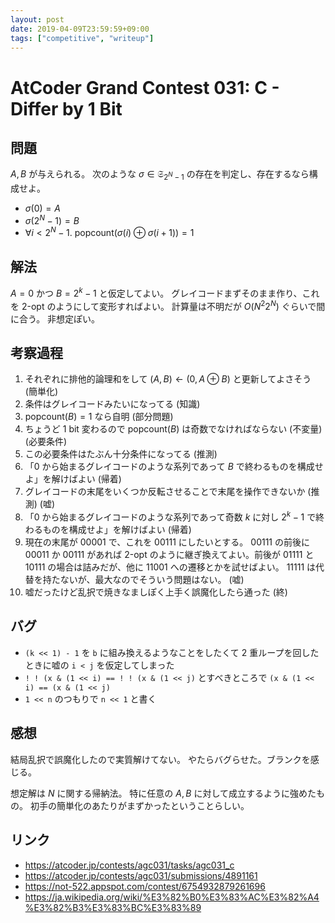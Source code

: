 ```yaml
---
layout: post
date: 2019-04-09T23:59:59+09:00
tags: ["competitive", "writeup"]
---
```


# AtCoder Grand Contest 031: C - Differ by 1 Bit

## 問題

$A, B$ が与えられる。
次のような $\sigma \in \mathfrak{S} _ {2^N-1}$ の存在を判定し、存在するなら構成せよ。

-   $\sigma(0) = A$
-   $\sigma(2^N-1) = B$
-   $\forall i \lt 2^N-1.~ \mathrm{popcount}(\sigma(i) \oplus \sigma(i+1)) = 1$

## 解法

$A = 0$ かつ $B = 2^k - 1$ と仮定してよい。
グレイコードまずそのまま作り、これを 2-opt のようにして変形すればよい。
計算量は不明だが $O(N^2 2^N)$ ぐらいで間に合う。
非想定ぽい。

## 考察過程

1.  それぞれに排他的論理和をして $(A, B) \gets (0, A \oplus B)$ と更新してよさそう (簡単化)
1.  条件はグレイコードみたいになってる (知識)
1.  $\mathrm{popcount}(B) = 1$ なら自明 (部分問題)
1.  ちょうど $1$ bit 変わるので $\mathrm{popcount}(B)$ は奇数でなければならない (不変量) (必要条件)
1.  この必要条件はたぶん十分条件になってる (推測)
1.  「$0$ から始まるグレイコードのような系列であって $B$ で終わるものを構成せよ」を解けばよい (帰着)
1.  グレイコードの末尾をいくつか反転させることで末尾を操作できないか (推測) (嘘)
1.  「$0$ から始まるグレイコードのような系列であって奇数 $k$ に対し $2^k-1$ で終わるものを構成せよ」を解けばよい (帰着)
1.  現在の末尾が $00001$ で、これを $00111$ にしたいとする。 $00111$ の前後に $00011$ か $00111$ があれば 2-opt のように継ぎ換えてよい。前後が $01111$ と $10111$ の場合は詰みだが、他に $11001$ への遷移とかを試せばよい。 $11111$ は代替を持たないが、最大なのでそういう問題はない。 (嘘)
1.  嘘だったけど乱択で焼きなましぽく上手く誤魔化したら通った (終)

## バグ

-   `(k << 1) - 1` を `b` に組み換えるようなことをしたくて 2 重ループを回したときに嘘の `i < j` を仮定してしまった
-   `! ! (x & (1 << i) == ! ! (x & (1 << j)` とすべきところで `(x & (1 << i) == (x & (1 << j)`
-   `1 << n` のつもりで `n << 1` と書く

## 感想

結局乱択で誤魔化したので実質解けてない。
やたらバグらせた。ブランクを感じる。

想定解は $N$ に関する帰納法。
特に任意の $A, B$ に対して成立するように強めたもの。
初手の簡単化のあたりがまずかったということらしい。

## リンク

-   <https://atcoder.jp/contests/agc031/tasks/agc031_c>
-   <https://atcoder.jp/contests/agc031/submissions/4891161>
-   <https://not-522.appspot.com/contest/6754932879261696>
-   <https://ja.wikipedia.org/wiki/%E3%82%B0%E3%83%AC%E3%82%A4%E3%82%B3%E3%83%BC%E3%83%89>
